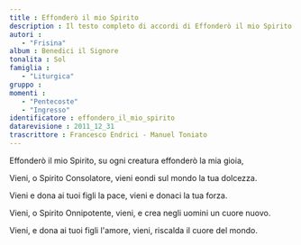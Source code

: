```yaml
--- 
title : Effonderò il mio Spirito
description : Il testo completo di accordi di Effonderò il mio Spirito. Inseriscila nel tuo canzoniere!
autori : 
   - "Frisina"
album : Benedici il Signore
tonalita : Sol
famiglia : 
   - "Liturgica"
gruppo : 
momenti : 
   - "Pentecoste"
   - "Ingresso"
identificatore : effondero_il_mio_spirito
datarevisione : 2011_12_31
trascrittore : Francesco Endrici - Manuel Toniato
--- 
```




Effonderò il mio Spirito, su ogni creatura
effonderò  la mia gioia, 


Vieni, o Spirito Consolatore,
vieni eondi sul mondo la tua dolcezza.


Vieni e dona ai tuoi figli la pace,
vieni e donaci la tua forza.


Vieni, o Spirito Onnipotente,
vieni, e crea negli uomini un cuore nuovo.


Vieni, e dona ai tuoi figli l'amore,
vieni, riscalda il cuore del mondo.


